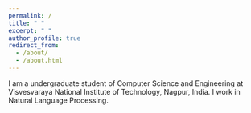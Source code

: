 ```yaml
---
permalink: /
title: " "
excerpt: " "
author_profile: true
redirect_from: 
  - /about/
  - /about.html
---
```


I am a undergraduate student of Computer Science and Engineering at Visvesvaraya National Institute of Technology, Nagpur, India.
I work in Natural Language Processing.
